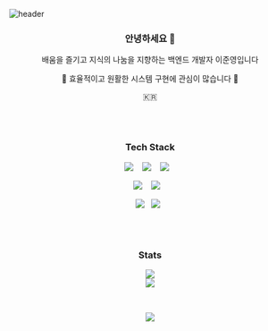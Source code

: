 ![header](https://capsule-render.vercel.app/api?type=waving&color=_778899&height=300&section=header&text=Junyoung&nbsp;Lee&fontSize=45&fontAlign=72&fontAlignY=40&animation=fadeIn&fontColor=E7E6D2)
<h3 align="center"> 안녕하세요 🙂 </h3>
<p align="center">배움을 즐기고 지식의 나눔을 지향하는 백엔드 개발자 이준영입니다</p>
<p align="center">🌱 효율적이고 원활한 시스템 구현에 관심이 많습니다 🌱</p>
<p align="center">🇰🇷</p>
<br>
<br>


<h3 align="center"> Tech Stack </h3>
<p align="center">
  <img src="https://img.shields.io/badge/TypeScript-3178C6?style=flat-square&logo=TypeScript&logoColor=white"/>&nbsp;&nbsp;&nbsp;
  <img src="https://img.shields.io/badge/JavaScript-F7DF1E?style=flat-square&logo=JavaScript&logoColor=black"/>&nbsp;&nbsp;&nbsp;
  <img src="https://img.shields.io/badge/Python-3776AB?style=flat-square&logo=Python&logoColor=yellow"/>&nbsp;&nbsp;&nbsp;
</p>
<p align="center">
  <img src="https://img.shields.io/badge/Node.js-339933?style=flat-square&logo=Node.js&logoColor=white"/>&nbsp;&nbsp;&nbsp;
  <img src="https://img.shields.io/badge/Nest.js-E0234E?style=flat-square&logo=NestJS&logoColor=white"/>&nbsp;&nbsp;&nbsp;
</p>
<p align="center">
  <img src="https://img.shields.io/badge/postgresql-4169e1?style=flat-square&logo=postgresql&logoColor=white"/>&nbsp;&nbsp;
  <img src="https://img.shields.io/badge/MariaDB-003545?style=flat-square&logo=MariaDB&logoColor=white"/>&nbsp;&nbsp;
</p>
<br>
<br>

<h3 align="center"> Stats </h3>

<!-- ![Anurag's GitHub stats](https://github-readme-stats.vercel.app/api?username=Pratiable&show_icons=true&theme=dark&hide_border=true&bg_color=0d1007)
<br> -->
<p align="center">
  <a href="https://solved.ac/ambitiouskyle"><img src="http://mazassumnida.wtf/api/v2/generate_badge?boj=ambitiouskyle"/></a><br>
  <img src="http://mazandi.herokuapp.com/api?handle=ambitiouskyle&theme=cold"/>
</p>
<br>

<p align="center">
  <a href="https://pratiable.github.io"><img src="https://img.shields.io/badge/-Tech%20Blog-0d1007"/></a>
</p>

